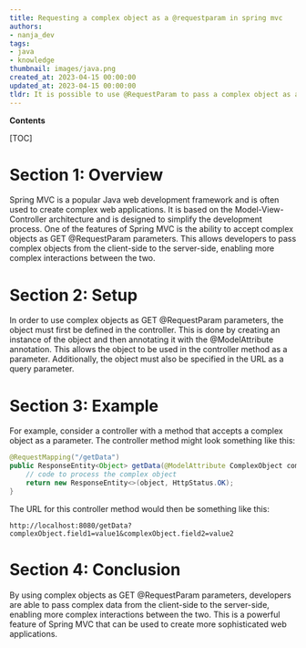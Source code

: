 ```yaml
---
title: Requesting a complex object as a @requestparam in spring mvc
authors:
- nanja_dev
tags:
- java
- knowledge
thumbnail: images/java.png
created_at: 2023-04-15 00:00:00
updated_at: 2023-04-15 00:00:00
tldr: It is possible to use @RequestParam to pass a complex object as a GET request parameter in Spring MVC, provided the object is converted to a String representation first.
---
```


**Contents**

[TOC]

# Section 1: Overview
Spring MVC is a popular Java web development framework and is often used to create complex web applications. It is based on the Model-View-Controller architecture and is designed to simplify the development process. One of the features of Spring MVC is the ability to accept complex objects as GET @RequestParam parameters. This allows developers to pass complex objects from the client-side to the server-side, enabling more complex interactions between the two.

# Section 2: Setup
In order to use complex objects as GET @RequestParam parameters, the object must first be defined in the controller. This is done by creating an instance of the object and then annotating it with the @ModelAttribute annotation. This allows the object to be used in the controller method as a parameter. Additionally, the object must also be specified in the URL as a query parameter.

# Section 3: Example
For example, consider a controller with a method that accepts a complex object as a parameter. The controller method might look something like this:

```java
@RequestMapping("/getData")
public ResponseEntity<Object> getData(@ModelAttribute ComplexObject complexObject) {
    // code to process the complex object
    return new ResponseEntity<>(object, HttpStatus.OK);
}
```

The URL for this controller method would then be something like this:

```
http://localhost:8080/getData?complexObject.field1=value1&complexObject.field2=value2
```

# Section 4: Conclusion
By using complex objects as GET @RequestParam parameters, developers are able to pass complex data from the client-side to the server-side, enabling more complex interactions between the two. This is a powerful feature of Spring MVC that can be used to create more sophisticated web applications.
